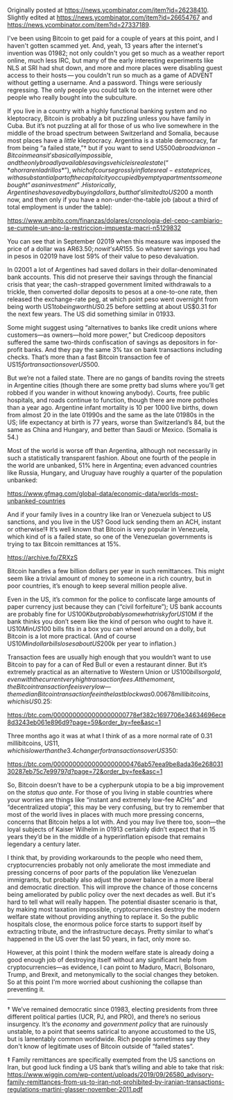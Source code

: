 Originally posted at <https://news.ycombinator.com/item?id=26238410>.
Slightly edited at <https://news.ycombinator.com/item?id=26654767> and
<https://news.ycombinator.com/item?id=27337189>.

I've been using Bitcoin to get paid for a couple of years at this
point, and I haven't gotten scammed yet.  And, yeah, 13 years after
the internet's invention was 01982; not only couldn't you get so much
as a weather report online, much less IRC, but many of the early
interesting experiments like NLS at SRI had shut down, and more and
more places were disabling guest access to their hosts — you couldn't
run so much as a game of ADVENT without getting a username.  And a
password.  Things were seriously regressing.  The only people you
could talk to on the internet were other people who really bought into
the subculture.

If you live in a country with a highly functional banking system and
no kleptocracy, Bitcoin is probably a bit puzzling unless you have
family in Cuba.  But it’s not puzzling at all for those of us who live
somewhere in the middle of the broad spectrum between Switzerland and
Somalia, because most places have a *little* kleptocracy.  Argentina
is a stable democracy, far from being “a failed state,”† but if you
want to send US$500 abroad via non-Bitcoin means it’s basically
impossible, and the only broadly available savings vehicle is real
estate (“*ahorrar en ladrillos*”), which of course grossly inflates
real-estate prices, with a substantial part of the capital city
occupied by empty apartments someone bought “as an investment”.
Historically, Argentines have saved by buying dollars, but that’s
limited to US$200 a month now, and then only if you have a
non-under-the-table job (about a third of total employment is under
the table):

https://www.ambito.com/finanzas/dolares/cronologia-del-cepo-cambiario-se-cumple-un-ano-la-restriccion-impuesta-macri-n5129832

You can see that in September 02019 when this measure was imposed the
price of a dollar was AR$63.50; now it’s AR$155. So whatever savings
you had in pesos in 02019 have lost 59% of their value to peso
devaluation.

In 02001 a lot of Argentines had saved dollars in their
dollar-denominated bank accounts. This did not preserve their savings
through the financial crisis that year; the cash-strapped government
limited withdrawals to a trickle, then converted dollar deposits to
pesos at a one-to-one rate, then released the exchange-rate peg, at
which point peso went overnight from being worth US$1 to being worth
US$0.25 before settling at about US$0.31 for the next few years.  The
US did something similar in 01933.

Some might suggest using “alternatives to banks like credit unions
where customers—as owners—hold more power,” but Credicoop depositors
suffered the same two-thirds confiscation of savings as depositors in
for-profit banks. And they pay the same 3% tax on bank transactions
including checks. That’s more than a fast Bitcoin transaction fee of
US$15 for transactions over US$500.

But we’re not a failed state.  There are no gangs of bandits roving
the streets in Argentine cities (though there are some pretty bad
slums where you’ll get robbed if you wander in without knowing
anybody).  Courts, free public hospitals, and roads continue to
function, though there are more potholes than a year ago. Argentine
infant mortality is 10 per 1000 live births, down from almost 20 in
the late 01990s and the same as the late 01980s in the US; life
expectancy at birth is 77 years, worse than Switzerland’s 84, but the
same as China and Hungary, and better than Saudi or Mexico. (Somalia
is 54.)

Most of the world is worse off than Argentina, although not
necessarily in such a statistically transparent fashion. About one
fourth of the people in the world are unbanked, 51% here in Argentina;
even advanced countries like Russia, Hungary, and Uruguay have roughly
a quarter of the population unbanked:

https://www.gfmag.com/global-data/economic-data/worlds-most-unbanked-countries

And if your family lives in a country like Iran or Venezuela subject
to US sanctions, and you live in the US?  Good luck sending them an
ACH, instant or otherwise!‡ It’s well known that Bitcoin is very
popular in Venezuela, which kind of is a failed state, so one of the
Venezuelan governments is trying to tax Bitcoin remittances at 15%.

https://archive.fo/ZRXzS

Bitcoin handles a few billion dollars per year in such
remittances. This might seem like a trivial amount of money to someone
in a rich country, but in poor countries, it’s enough to keep several
million people alive.

Even in the US, it’s common for the police to confiscate large amounts
of paper currency just because they can (“civil forfeiture”); US bank
accounts are probably fine for US$100K but probably somewhat risky for
US$10M if the bank thinks you don’t seem like the kind of person who
ought to have it. US$10M in US$100 bills fits in a box you can wheel
around on a dolly, but Bitcoin is a lot more practical. (And of course
US$10M in dollar bills loses about US$200k per year to inflation.)

Transaction fees are usually high enough that you wouldn’t want to use Bitcoin
to pay for a can of Red Bull or even a restaurant dinner.  But it’s
extremely practical as an alternative to Western Union or US$100 bills
or gold, even with the current very high transaction fees.  At the
moment, the Bitcoin transaction fee is very low—the median Bitcoin transaction fee
in the last block was 0.00678 millibitcoins, which is US$0.25:

https://btc.com/0000000000000000000778ef382c1697706e34634696ece8d3243eb061e896d9?page=59&order_by=fee&asc=1

Three months ago it was at what I think of as a more normal rate of 0.31 millibitcoins, US$11, which is lower than the 3.4% spread you’d pay to a jeweler or black-market money
changer for transactions over US$350:

https://btc.com/00000000000000000000476ab57eea9be8ada36e26803130287eb75c7e99797d?page=72&order_by=fee&asc=1

So, Bitcoin doesn’t have to be a cypherpunk utopia to be a big
improvement on the *status quo ante*. For those of you living in
stable countries where your worries are things like “instant and
extremely low-fee ACHs” and “decentralized utopia”, this may be very
confusing, but try to remember that most of the world lives in places
with much more pressing concerns, concerns that Bitcoin helps a lot
with. And you may live there too, soon—the loyal subjects of Kaiser
Wilhelm in 01913 certainly didn’t expect that in 15 years they’d be in
the middle of a hyperinflation episode that remains legendary a
century later.

I think that, by providing workarounds to the people who need them, cryptocurrencies probably not only ameliorate the most immediate and pressing concerns of poor parts of the population like Venezuelan immigrants, but probably also adjust the power balance in a more liberal and democratic direction. This will improve the chance of those concerns being ameliorated by public policy over the next decades as well. But it's hard to tell what will really happen. The potential disaster scenario is that, by making most taxation impossible, cryptocurrencies destroy the modern welfare state without providing anything to replace it. So the public hospitals close, the enormous police force starts to support itself by extracting tribute, and the infrastructure decays. Pretty similar to what's happened in the US over the last 50 years, in fact, only more so.

However, at this point I think the modern welfare state is already doing a good enough job of destroying itself without any significant help from cryptocurrencies—as evidence, I can point to Maduro, Macri, Bolsonaro, Trump, and Brexit, and metonymically to the social changes they betoken. So at this point I'm more worried about cushioning the collapse than preventing it.

____


† We’ve remained democratic since 01983, electing presidents from
three different political parties (UCR, PJ, and PRO), and there’s no
serious insurgency.  It’s the *economy* and *government policy* that
are ruinously unstable, to a point that seems satirical to anyone
accustomed to the US, but is lamentably common worldwide.  Rich people
sometimes say they don't know of legitimate uses of Bitcoin outside of
“failed states”.

‡ Family remittances are specifically exempted from the US sanctions
on Iran, but good luck finding a US bank that’s willing and able to
take that risk:
https://www.wiggin.com/wp-content/uploads/2019/09/26580_advisory-family-remittances-from-us-to-iran-not-prohibited-by-iranian-transactions-regulations-martini-glasser-november-2011.pdf
